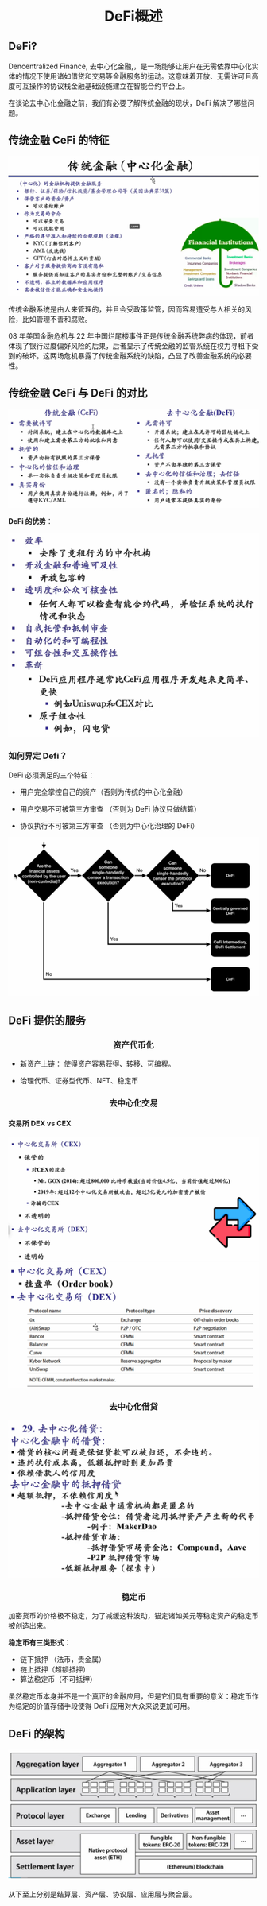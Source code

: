 <h1 align="center">DeFi概述</h1>

## DeFi?

Dencentralized Finance, 去中心化金融,，是一场能够让用户在无需依靠中心化实体的情况下使用诸如借贷和交易等金融服务的运动。这意味着开放、无需许可且高度可互操作的协议栈金融基础设施建立在智能合约平台上。

在谈论去中心化金融之前，我们有必要了解传统金融的现状，DeFi 解决了哪些问题。

## 传统金融 CeFi 的特征

<img title="" src="assets/Snipaste_2022-08-04_22-56-55.png" alt="">

传统金融系统是由人来管理的，并且会受政策监管，因而容易遭受与人相关的风险，比如管理不善和腐败。

08 年美国金融危机与 22 年中国烂尾楼事件正是传统金融系统弊病的体现，前者体现了银行过度偏好风险的后果，后者显示了传统金融的监管系统在权力寻租下受到的破坏。这两场危机暴露了传统金融系统的缺陷，凸显了改善金融系统的必要性。

## 传统金融 CeFi 与 DeFi 的对比

<img title="" src="assets/Snipaste_2022-08-04_23-13-02.png" alt="">

**DeFi 的优势**：

<img title="" src="assets/Snipaste_2022-08-04_23-28-02.png" alt="">

### 如何界定 Defi？

DeFi 必须满足的三个特征：

- 用户完全掌控自己的资产（否则为传统的中心化金融）

- 用户交易不可被第三方审查 （否则为 DeFi 协议只做结算）

- 协议执行不可被第三方审查 （否则为中心化治理的 DeFi）

![](assets/3af06f8ed6c583b61186a83fa961dd59a32d9fc3.png)

## DeFi 提供的服务

<h3 align='center'> 资产代币化</h3>

- 新资产上链： 使得资产容易获得、转移、可编程。

- 治理代币、证券型代币、NFT、稳定币

<h3 align="center"> 去中心化交易</h3>

#### 交易所 DEX vs CEX

<img title="" src="assets/Snipaste_2022-08-04_23-58-40.png" alt="">
<img title="" src="assets/Snipaste_2022-08-04_23-58-59.png" alt="">

<h3 align="center">去中心化借贷</h3>

<img title="" src="assets/Snipaste_2022-08-05_00-00-26.png" alt="">

<h3 align="center">稳定币</h3>

加密货币的价格极不稳定，为了减缓这种波动，锚定诸如美元等稳定资产的稳定币被创造出来。

**稳定币有三类形式**：

- 链下抵押 （法币，贵金属）
- 链上抵押（超额抵押）
- 算法稳定币（不可抵押）

虽然稳定币本身并不是一个真正的金融应用，但是它们具有重要的意义：稳定币作为稳定的价值存储手段使得 DeFi 应用对大众来说更加可用。

## DeFi 的架构

<img title="" src="assets/Snipaste_2022-08-04_23-34-42.png" alt="">

从下至上分别是结算层、资产层、协议层、应用层与聚合层。
